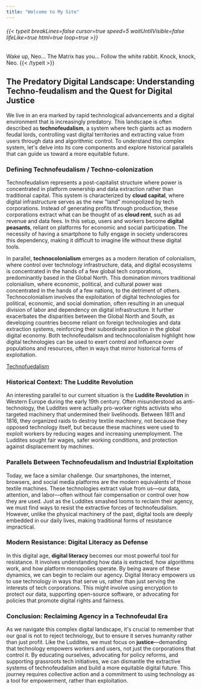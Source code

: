 ```yaml
---
title: "Welcome to My Site"
---
```


###### {{< typeit breakLines=false cursor=true speed=5 waitUntilVisible=false lifeLike=true html=true loop=true >}}
Wake up, Neo...
The Matrix has you...
Follow the white rabbit.
Knock, knock, Neo.
{{< /typeit >}}

## The Predatory Digital Landscape: Understanding Techno-feudalism and the Quest for Digital Justice

We live in an era marked by rapid technological advancements and a digital environment that is increasingly predatory. This landscape is often described as **technofeudalism**, a system where tech giants act as modern feudal lords, controlling vast digital territories and extracting value from users through data and algorithmic control. To understand this complex system, let's delve into its core components and explore historical parallels that can guide us toward a more equitable future.

### Defining Technofeudalism / Techno-colonization

Technofeudalism represents a post-capitalist structure where power is concentrated in platform ownership and data extraction rather than traditional capital. This system is characterized by **cloud capital**, where digital infrastructure serves as the new "land" monopolized by tech corporations. Instead of generating profits through production, these corporations extract what can be thought of as **cloud rent**, such as ad revenue and data fees. In this setup, users and workers become **digital peasants**, reliant on platforms for economic and social participation. The necessity of having a smartphone to fully engage in society underscores this dependency, making it difficult to imagine life without these digital tools.

In parallel, **technocolonialism** emerges as a modern iteration of colonialism, where control over technology infrastructure, data, and digital ecosystems is concentrated in the hands of a few global tech corporations, predominantly based in the Global North. This domination mirrors traditional colonialism, where economic, political, and cultural power was concentrated in the hands of a few nations, to the detriment of others. Technocolonialism involves the exploitation of digital technologies for political, economic, and social domination, often resulting in an unequal division of labor and dependency on digital infrastructure. It further exacerbates the disparities between the Global North and South, as developing countries become reliant on foreign technologies and data extraction systems, reinforcing their subordinate position in the global digital economy. Both technofeudalism and technocolonialism highlight how digital technologies can be used to exert control and influence over populations and resources, often in ways that mirror historical forms of exploitation.

[Technofuedalism](https://m.youtube.com/watch?v=hNblIGVKgks)
### Historical Context: The Luddite Revolution

An interesting parallel to our current situation is the **Luddite Revolution** in Western Europe during the early 19th century. Often misunderstood as anti-technology, the Luddites were actually pro-worker rights activists who targeted machinery that undermined their livelihoods. Between 1811 and 1816, they organized raids to destroy textile machinery, not because they opposed technology itself, but because these machines were used to exploit workers by reducing wages and increasing unemployment. The Luddites sought fair wages, safer working conditions, and protection against displacement by machines.

### Parallels Between Technofeudalism and Industrial Exploitation

Today, we face a similar challenge. Our smartphones, the internet, browsers, and social media platforms are the modern equivalents of those textile machines. These technologies extract value from us—our data, attention, and labor—often without fair compensation or control over how they are used. Just as the Luddites smashed looms to reclaim their agency, we must find ways to resist the extractive forces of technofeudalism. However, unlike the physical machinery of the past, digital tools are deeply embedded in our daily lives, making traditional forms of resistance impractical.

### Modern Resistance: Digital Literacy as Defense

In this digital age, **digital literacy** becomes our most powerful tool for resistance. It involves understanding how data is extracted, how algorithms work, and how platform monopolies operate. By being aware of these dynamics, we can begin to reclaim our agency. Digital literacy empowers us to use technology in ways that serve us, rather than just serving the interests of tech corporations. This might involve using encryption to protect our data, supporting open-source software, or advocating for policies that promote digital rights and fairness.

### Conclusion: Reclaiming Agency in a Technofeudal Era

As we navigate this complex digital landscape, it's crucial to remember that our goal is not to reject technology, but to ensure it serves humanity rather than just profit. Like the Luddites, we must focus on **justice**—demanding that technology empowers workers and users, not just the corporations that control it. By educating ourselves, advocating for policy reforms, and supporting grassroots tech initiatives, we can dismantle the extractive systems of technofeudalism and build a more equitable digital future. This journey requires collective action and a commitment to using technology as a tool for empowerment, rather than exploitation.

